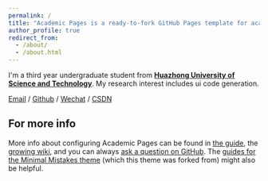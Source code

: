 ```yaml
---
permalink: /
title: "Academic Pages is a ready-to-fork GitHub Pages template for academic personal websites"
author_profile: true
redirect_from: 
  - /about/
  - /about.html
---
```


I'm a third year undergraduate student from [**Huazhong University of Science and Technology**](https://www.hust.edu.cn/). My research interest includes ui code generation.

[Email](guohaowang@hust.edu.cn) / [Github](https://github.com/niuniu0101) / [Wechat](../images/wechat.png) / [CSDN]([wniuniu_-CSDN博客](https://blog.csdn.net/wniuniu_?type=blog))

For more info
------
More info about configuring Academic Pages can be found in [the guide](https://academicpages.github.io/markdown/), the [growing wiki](https://github.com/academicpages/academicpages.github.io/wiki), and you can always [ask a question on GitHub](https://github.com/academicpages/academicpages.github.io/discussions). The [guides for the Minimal Mistakes theme](https://mmistakes.github.io/minimal-mistakes/docs/configuration/) (which this theme was forked from) might also be helpful.
